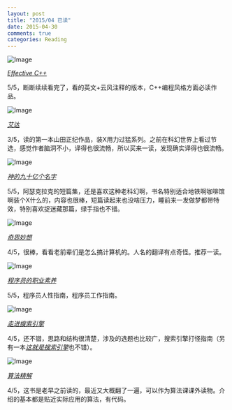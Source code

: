 ```yaml
---
layout: post
title: "2015/04 已读"
date: 2015-04-30
comments: true
categories: Reading
---
```


![Image](http://img3.douban.com/lpic/s6539951.jpg)

[*Effective C++*](http://book.douban.com/subject/6517498/)

5/5，断断续续看完了，看的英文+云风注释的版本，C++编程风格方面必读作品。

![Image](http://img3.douban.com/lpic/s27653922.jpg)

[*艾达*](http://book.douban.com/subject/25977531/)

3/5，读的第一本山田正纪作品，装X用力过猛系列。之前在科幻世界上看过节选，感觉作者脑洞不小，译得也很流畅，所以买来一读，发现确实译得也很流畅。

![Image](http://img3.douban.com/lpic/s26252360.jpg)

[*神的九十亿个名字*](http://book.douban.com/subject/20470849/)

5/5，阿瑟克拉克的短篇集，还是喜欢这种老科幻啊，书名特别适合地铁啊咖啡馆啊装个X什么的，内容也很棒，短篇读起来也没啥压力，睡前来一发做梦都带特效，特别喜欢捉迷藏那篇，绿手指也不错。

![Image](http://img3.douban.com/lpic/s7038392.jpg)

[*奇思妙想*](http://book.douban.com/subject/10432364/)

4/5，很棒，看看老前辈们是怎么搞计算机的。人名的翻译有点奇怪。推荐一读。

![Image](http://img3.douban.com/lpic/s11194203.jpg)

[*程序员的职业素养*](http://book.douban.com/subject/11614538/)

5/5，程序员人性指南，程序员工作指南。

![Image](http://img3.douban.com/lpic/s6394923.jpg)

[*走进搜索引擎*](http://book.douban.com/subject/6125551/)

4/5，还不错，思路和结构很清楚，涉及的选题也比较广，搜索引擎打怪指南（另有一本[*这就是搜索引擎*](http://book.douban.com/subject/7006719/)也不错）。

![Image](http://img3.douban.com/lpic/s11351454.jpg)

[*算法精解*](http://book.douban.com/subject/14267904/)

4/5，这书是老早之前读的，最近又大概翻了一遍，可以作为算法课课外读物。介绍的基本都是贴近实际应用的算法，有代码。

